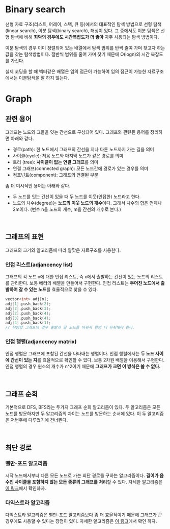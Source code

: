# Binary search
선형 자료 구조(리스트, 어레이, 스택, 큐 등)에서의 대표적인 탐색 방법으로 선형 탐색(linear search), 이분 탐색(binary search), 해싱이 있다. 그 중에서도 이분 탐색은 선형 탐색에 비해 **최악의 경우에도 시간복잡도가 더 좋아** 자주 사용되는 탐색 방법이다.

이분 탐색의 경우 이미 정렬되어 있는 배열에서 탐색 범위를 반씩 줄여 가며 찾고자 하는 값을 찾는 탐색방법이다. 절반씩 범위를 줄여 가며 찾기 때문에 O(logn)의 시간 복잡도를 가진다.

실제 코딩을 할 때 벡터같은 배열은 임의 접근이 가능하여 임의 접근이 가능한 자료구조에서는 이분탐색을 잘 하지 않는다.


# Graph

## 관련 용어
그래프는 노드와 그들을 잇는 간선으로 구성되어 있다. 그래프와 관련된 용어를 정리하면 아래와 같다.
* 경로(path): 한 노드에서 그래프의 간선을 지나 다른 노드까지 가는 길을 의미
* 사이클(cycle): 처음 노드와 마지막 노드가 같은 경로를 의미
* 트리 (tree): **사이클이 없는 연결 그래프**를 의미
* 연결 그래프(connected graph): 모든 노드간에 경로가 있는 경우를 의미
* 컴포넌트(component): 그래프의 연결된 부분

좀 더 미시적인 용어는 아래와 같다.
* 두 노드를 잇는 간선이 있을 때 두 노드를 이웃(인접한) 노드라고 한다.
* 노드의 차수(degree)는 **노드의 이웃 노드의 개수**이다. 그래서 차수의 합은 언제나 2m이다.
(변수 n을 노드의 개수, m을 간선의 개수로 본다.)

<br>

## 그래프의 표현
그래프의 크기와 알고리즘에 따라 알맞은 자료구조를 사용한다.

### 인접 리스트(adjancency list)
그래프의 각 노드 x에 대한 인접 리스트, 즉 x에서 출발하는 간선이 있는 노드의 리스트를 관리한다.
보통 베터의 배열을 만들어서 구현한다. 인접 리스트는 **주어진 노드에서 출발하여 갈 수 있는 노드**를 효율적으로 찾을 수 있다.

```cpp
vector<int> adj[n];
adj[1].push_back(2);
adj[2].push_back(3);
adj[2].push_back(4);
adj[3].push_back(4);
adj[4].push_back(1);
// 무방향 그래프의 경우 출발과 끝 노드를 바꿔서 한번 더 푸쉬해야 한다.
```

### 인접 행렬(adjancency matrix)
인접 행렬은 그래프에 포함된 간선을 나타내는 행렬이다. 인접 행렬에서는 **두 노드 사이에 간선이 있는 지**를 효율적으로 확인할 수 있다. 보통 2차원 배열을 이용해서 구현한다. 인접 행렬의 경우 원소의 개수가 n^2이기 때문에 **그래프가 크면 이 방식은 쓸 수 없다.**

<br>

## 그래프 순회
기본적으로 DFS, BFS라는 두가지 그래프 순회 알고리즘이 있다. 두 알고리즘은 모든 노드를 방문하지만 두 알고리즘의 차이는 노드를 방문하는 순서에 있다. 이 두 알고리즘은 저번주에 다루었기에 건너뛴다.

<br>

## 최단 경로
### 벨만-포드 알고리즘
시작 노드에서부터 다른 모든 노드로 가는 최단 경로를 구하는 알고리즘이다. **길이가 음수인 사이클을 포함하지 않는 모든 종류의 그래프를 처리**할 수 있다. 자세한 알고리즘은 [이 링크](https://ratsgo.github.io/data%20structure&algorithm/2017/11/27/bellmanford/)에서 확인하자.

### 다익스트라 알고리즘
다익스트라 알고리즘은 벨만-포드 알고리즘보다 좀 더 효율적이기 때문에 그래프가 큰 경우에도 사용할 수 있다는 장점이 있다. 자세한 알고리즘은 [이 링크](https://ratsgo.github.io/blog/page7/)에서 확인 하자.
